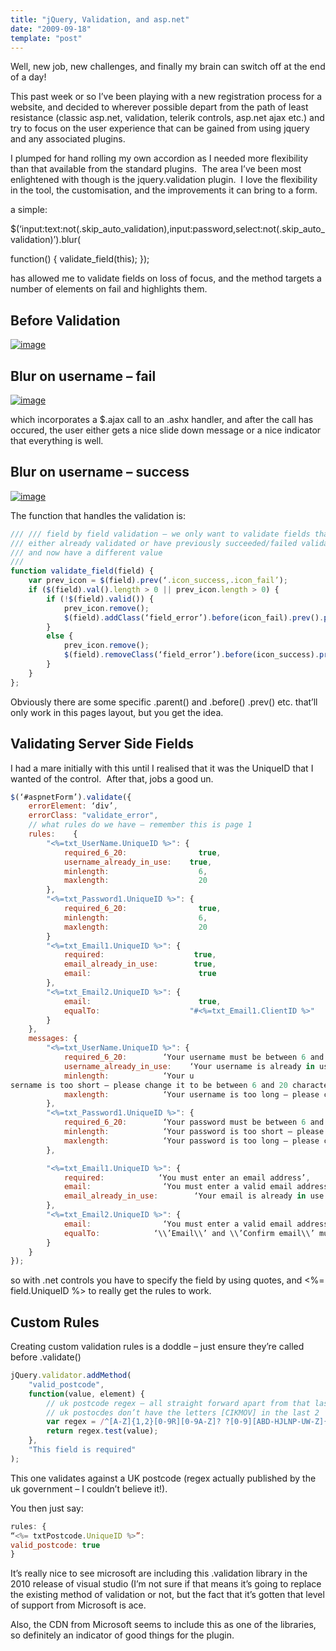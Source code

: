 ```yaml
---
title: "jQuery, Validation, and asp.net"
date: "2009-09-18"
template: "post"
---
```


Well, new job, new challenges, and finally my brain can switch off at the end of a day!

This past week or so I’ve been playing with a new registration process for a website, and decided to wherever possible depart from the path of least resistance (classic asp.net, validation, telerik controls, asp.net ajax etc.) and try to focus on the user experience that can be gained from using jquery and any associated plugins.

I plumped for hand rolling my own accordion as I needed more flexibility than that available from the standard plugins.  The area I’ve been most enlightened with though is the jquery.validation plugin.  I love the flexibility in the tool, the customisation, and the improvements it can bring to a form.

a simple:

$(‘input:text:not(.skip_auto_validation),input:password,select:not(.skip_auto_validation)’).blur(

function() {
        validate_field(this);
});

has allowed me to validate fields on loss of focus, and the method targets a number of elements on fail and highlights them.

## Before Validation

[![image](/images/image_thumb.png)](http://idisposable.co.uk/files/image.png)

## Blur on username – fail

[![image](/images/image_thumb1.png)](http://idisposable.co.uk/files/image1.png)

which incorporates a $.ajax call to an .ashx handler, and after the call has occured, the user either gets a nice slide down message or a nice indicator that everything is well.

## Blur on username – success

[![image](/images/image_thumb2.png)](http://idisposable.co.uk/files/image2.png)

The function that handles the validation is:

```javascript
/// /// field by field validation – we only want to validate fields that are
/// either already validated or have previously succeeded/failed validation
/// and now have a different value
/// 
function validate_field(field) {
    var prev_icon = $(field).prev(‘.icon_success,.icon_fail’);
    if ($(field).val().length > 0 || prev_icon.length > 0) {
        if (!$(field).valid()) {
            prev_icon.remove();
            $(field).addClass(‘field_error’).before(icon_fail).prev().prev().addClass(‘label_error’).parent().parent().addClass(’section_error’);
        }
        else {
            prev_icon.remove();
            $(field).removeClass(‘field_error’).before(icon_success).prev().prev().removeClass(‘label_error’).parent().parent().removeClass(’section_error’);
        }
    }
};
```

Obviously there are some specific .parent() and .before() .prev() etc. that’ll only work in this pages layout, but you get the idea.

## Validating Server Side Fields

I had a mare initially with this until I realised that it was the UniqueID that I wanted of the control.  After that, jobs a good un.

```javascript
$(‘#aspnetForm’).validate({
    errorElement: ‘div’,
    errorClass: "validate_error",
    // what rules do we have – remember this is page 1
    rules:    {
        "<%=txt_UserName.UniqueID %>": {
            required_6_20:                true,
            username_already_in_use:    true,
            minlength:                    6,
            maxlength:                    20
        },
        "<%=txt_Password1.UniqueID %>": {
            required_6_20:                true,
            minlength:                    6,
            maxlength:                    20
        }
        "<%=txt_Email1.UniqueID %>": {
            required:                    true,
            email_already_in_use:        true,
            email:                        true
        },
        "<%=txt_Email2.UniqueID %>": {
            email:                        true,
            equalTo:                    "#<%=txt_Email1.ClientID %>"
        }
    },
    messages: {
        "<%=txt_UserName.UniqueID %>": {
            required_6_20:        ‘Your username must be between 6 and 20 characters and can only contain letters, numbers and – ! _ . punctuation characters’,
            username_already_in_use:    ‘Your username is already in use – please select another’,
            minlength:            ‘Your u
sername is too short – please change it to be between 6 and 20 characters’,
            maxlength:            ‘Your username is too long – please change it to be between 6 and 20 characters’
        },
        "<%=txt_Password1.UniqueID %>": {
            required_6_20:        ‘Your password must be between 6 and 20 characters and can only contain letters, numbers and – ! _ . punctuation characters’,
            minlength:            ‘Your password is too short – please change it to be between 6 and 20 characters’,
            maxlength:            ‘Your password is too long – please change it to be between 6 and 20 characters’
        },

        "<%=txt_Email1.UniqueID %>": {
            required:            ‘You must enter an email address’,
            email:                ‘You must enter a valid email address’,
            email_already_in_use:        ‘Your email is already in use – please enter another or click the link shown’
        },
        "<%=txt_Email2.UniqueID %>": {
            email:                ‘You must enter a valid email address’,
            equalTo:            ‘\\’Email\\’ and \\’Confirm email\\’ must match – please double check them’
        }
    }
});
```

so with .net controls you have to specify the field by using quotes, and <%= field.UniqueID %> to really get the rules to work.

## Custom Rules

Creating custom validation rules is a doddle – just ensure they’re called before .validate()

```javascript
jQuery.validator.addMethod(
    "valid_postcode",
    function(value, element) {
        // uk postcode regex – all straight forward apart from that last bit – apparently
        // uk postocdes don’t have the letters [CIKMOV] in the last 2
        var regex = /^[A-Z]{1,2}[0-9R][0-9A-Z]? ?[0-9][ABD-HJLNP-UW-Z]{2}$/i;    //after – no need for space
        return regex.test(value);
    },
    "This field is required"
);
```

This one validates against a UK postcode (regex actually published by the uk government – I couldn’t believe it!).

You then just say:

```javascript
rules: {
“<%= txtPostcode.UniqueID %>”:
valid_postcode: true
}
```

It’s really nice to see microsoft are including this .validation library in the 2010 release of visual studio (I’m not sure if that means it’s going to replace the existing method of validation or not, but the fact that it’s gotten that level of support from Microsoft is ace.

Also, the CDN from Microsoft seems to include this as one of the libraries, so definitely an indicator of good things for the plugin.
